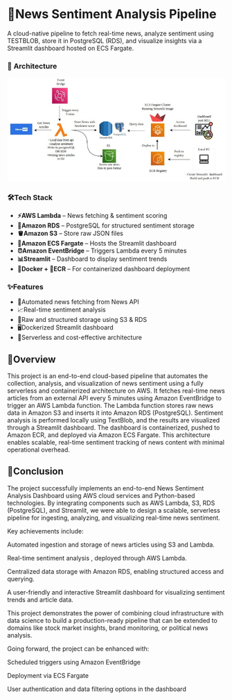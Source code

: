 # **🚀News Sentiment Analysis Pipeline**

A cloud-native pipeline to fetch real-time news, analyze sentiment using TESTBLOB, store it in PostgreSQL (RDS), and visualize insights via a Streamlit dashboard hosted on ECS Fargate.




### 🧱  **Architecture**

![Architecture Diagram](architecture.jpeg)




### 🛠️**Tech Stack**

- **⚡AWS Lambda** – News fetching & sentiment scoring  
- **🐘Amazon RDS** – PostgreSQL for structured sentiment storage  
- **🪣Amazon S3** – Store raw JSON files  
- **🚢Amazon ECS Fargate** – Hosts the Streamlit dashboard  
- **⏰Amazon EventBridge** – Triggers Lambda every 5 minutes  
- **📊Streamlit** – Dashboard to display sentiment trends  
- **🐳Docker + 🧰ECR** – For containerized dashboard deployment




### **✨Features**

- 🔄Automated news fetching from News API
- 📈Real-time sentiment analysis 
- 🧾Raw and structured storage using S3 & RDS  
- 🖥️Dockerized Streamlit dashboard  
- 💸Serverless and cost-effective architecture



## **📖Overview**

This project is an end-to-end cloud-based pipeline that automates the collection, analysis, and visualization of news sentiment using a fully serverless and containerized architecture on AWS. It fetches real-time news articles from an external API every 5 minutes using Amazon EventBridge to trigger an AWS Lambda function. The Lambda function stores raw news data in Amazon S3 and inserts it into Amazon RDS (PostgreSQL). Sentiment analysis is performed locally using TextBlob, and the results are visualized through a Streamlit dashboard. The dashboard is containerized, pushed to Amazon ECR, and deployed via Amazon ECS Fargate. This architecture enables scalable, real-time sentiment tracking of news content with minimal operational overhead.


## **📌Conclusion**
The project successfully implements an end-to-end News Sentiment Analysis Dashboard using AWS cloud services and Python-based technologies. By integrating components such as AWS Lambda, S3, RDS (PostgreSQL), and Streamlit, we were able to design a scalable, serverless pipeline for ingesting, analyzing, and visualizing real-time news sentiment.

Key achievements include:

Automated ingestion and storage of news articles using S3 and Lambda.

Real-time sentiment analysis , deployed through AWS Lambda.

Centralized data storage with Amazon RDS, enabling structured access and querying.

A user-friendly and interactive Streamlit dashboard for visualizing sentiment trends and article data.

This project demonstrates the power of combining cloud infrastructure with data science to build a production-ready pipeline that can be extended to domains like stock market insights, brand monitoring, or political news analysis.

Going forward, the project can be enhanced with:

Scheduled triggers using Amazon EventBridge

Deployment via ECS Fargate

User authentication and data filtering options in the dashboard


